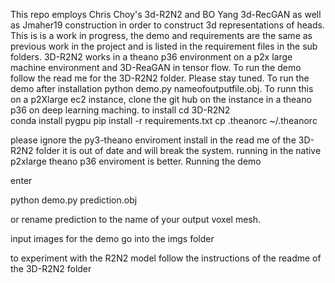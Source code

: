 This repo employs Chris Choy's 3d-R2N2 and BO Yang 3d-RecGAN as well as Jmaher19 construction in order to construct 3d representations of heads. This is is a work in progress, the demo and requirements are the same as previous work in the project and is listed in the requirement files in the sub folders. 3D-R2N2 works in a theano p36 environment on a p2x large machine environment and 3D-ReaGAN in tensor flow. To run the demo follow the read me for the 3D-R2N2 folder. Please stay tuned. To run the demo after installation python demo.py nameofoutputfile.obj.  To runn this on a p2Xlarge ec2 instance, clone the git hub on the instance in a theano p36 on deep learning maching. to install
 cd 3D-R2N2  
conda install pygpu
pip install -r requirements.txt
cp .theanorc ~/.theanorc

please ignore the py3-theano enviroment install in the read me of the 3D-R2N2 folder it is out of date and will break the system. running in the native p2xlarge theano p36 enviroment is better.  Running the demo 

enter

python demo.py prediction.obj

or rename prediction to the name of your output voxel mesh.

input images for the demo go into the imgs folder

to experiment with the R2N2 model follow the instructions of the readme of the 3D-R2N2 folder

